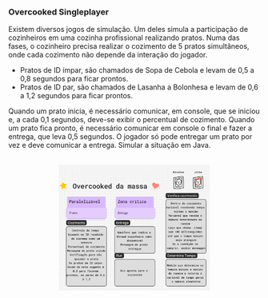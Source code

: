 ### Overcooked Singleplayer

Existem diversos jogos de simulação. Um deles simula a participação de cozinheiros em  uma cozinha profissional realizando pratos. 
Numa das fases, o cozinheiro precisa realizar o cozimento de 5 pratos simultâneos, onde cada cozimento não depende da interação do jogador. 

- Pratos de ID ímpar, são chamados de Sopa de Cebola e levam de 0,5 a 0,8 segundos para ficar prontos.
- Pratos de ID par, são chamados de Lasanha a Bolonhesa e levam de 0,6 a 1,2 segundos para ficar prontos.

Quando um prato inicia, é necessário comunicar, em console, que se iniciou e, a cada 0,1 segundos, deve-se exibir
o percentual de cozimento. Quando um prato fica pronto, é necessário comunicar em console o final e fazer a entrega, que leva 0,5 segundos. O jogador só pode entregar um prato por vez e deve comunicar a entrega. 
Simular a situação em Java.

<br>
<div align = "center">
<img width = "60%" src = Doodles.png />
</div>

